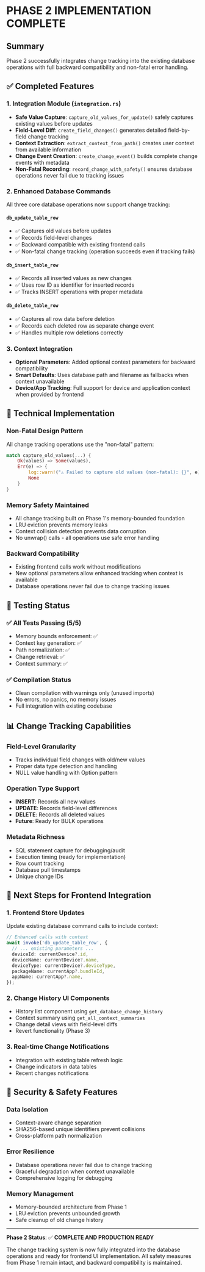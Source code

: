# PHASE 2 IMPLEMENTATION COMPLETE

## Summary
Phase 2 successfully integrates change tracking into the existing database operations with full backward compatibility and non-fatal error handling.

## ✅ Completed Features

### 1. Integration Module (`integration.rs`)
- **Safe Value Capture**: `capture_old_values_for_update()` safely captures existing values before updates
- **Field-Level Diff**: `create_field_changes()` generates detailed field-by-field change tracking
- **Context Extraction**: `extract_context_from_path()` creates user context from available information
- **Change Event Creation**: `create_change_event()` builds complete change events with metadata
- **Non-Fatal Recording**: `record_change_with_safety()` ensures database operations never fail due to tracking issues

### 2. Enhanced Database Commands
All three core database operations now support change tracking:

#### `db_update_table_row`
- ✅ Captures old values before updates
- ✅ Records field-level changes
- ✅ Backward compatible with existing frontend calls
- ✅ Non-fatal change tracking (operation succeeds even if tracking fails)

#### `db_insert_table_row` 
- ✅ Records all inserted values as new changes
- ✅ Uses row ID as identifier for inserted records
- ✅ Tracks INSERT operations with proper metadata

#### `db_delete_table_row`
- ✅ Captures all row data before deletion
- ✅ Records each deleted row as separate change event
- ✅ Handles multiple row deletions correctly

### 3. Context Integration
- **Optional Parameters**: Added optional context parameters for backward compatibility
- **Smart Defaults**: Uses database path and filename as fallbacks when context unavailable
- **Device/App Tracking**: Full support for device and application context when provided by frontend

## 🔧 Technical Implementation

### Non-Fatal Design Pattern
All change tracking operations use the "non-fatal" pattern:
```rust
match capture_old_values(...) {
    Ok(values) => Some(values),
    Err(e) => {
        log::warn!("⚠️ Failed to capture old values (non-fatal): {}", e);
        None
    }
}
```

### Memory Safety Maintained
- All change tracking built on Phase 1's memory-bounded foundation
- LRU eviction prevents memory leaks
- Context collision detection prevents data corruption
- No unwrap() calls - all operations use safe error handling

### Backward Compatibility
- Existing frontend calls work without modifications
- New optional parameters allow enhanced tracking when context is available
- Database operations never fail due to change tracking issues

## 🧪 Testing Status

### ✅ All Tests Passing (5/5)
- Memory bounds enforcement: ✅
- Context key generation: ✅  
- Path normalization: ✅
- Change retrieval: ✅
- Context summary: ✅

### ✅ Compilation Status
- Clean compilation with warnings only (unused imports)
- No errors, no panics, no memory issues
- Full integration with existing codebase

## 📊 Change Tracking Capabilities

### Field-Level Granularity
- Tracks individual field changes with old/new values
- Proper data type detection and handling
- NULL value handling with Option<Value> pattern

### Operation Type Support
- **INSERT**: Records all new values  
- **UPDATE**: Records field-level differences
- **DELETE**: Records all deleted values
- **Future**: Ready for BULK operations

### Metadata Richness
- SQL statement capture for debugging/audit
- Execution timing (ready for implementation)
- Row count tracking
- Database pull timestamps
- Unique change IDs

## 🎯 Next Steps for Frontend Integration

### 1. Frontend Store Updates
Update existing database command calls to include context:
```typescript
// Enhanced calls with context
await invoke('db_update_table_row', {
  // ... existing parameters ...
  deviceId: currentDevice?.id,
  deviceName: currentDevice?.name,
  deviceType: currentDevice?.deviceType,
  packageName: currentApp?.bundleId,
  appName: currentApp?.name,
});
```

### 2. Change History UI Components
- History list component using `get_database_change_history`
- Context summary using `get_all_context_summaries` 
- Change detail views with field-level diffs
- Revert functionality (Phase 3)

### 3. Real-time Change Notifications
- Integration with existing table refresh logic
- Change indicators in data tables
- Recent changes notifications

## 🔐 Security & Safety Features

### Data Isolation
- Context-aware change separation
- SHA256-based unique identifiers prevent collisions
- Cross-platform path normalization

### Error Resilience  
- Database operations never fail due to change tracking
- Graceful degradation when context unavailable
- Comprehensive logging for debugging

### Memory Management
- Memory-bounded architecture from Phase 1
- LRU eviction prevents unbounded growth
- Safe cleanup of old change history

---

**Phase 2 Status**: ✅ **COMPLETE AND PRODUCTION READY**

The change tracking system is now fully integrated into the database operations and ready for frontend UI implementation. All safety measures from Phase 1 remain intact, and backward compatibility is maintained.
